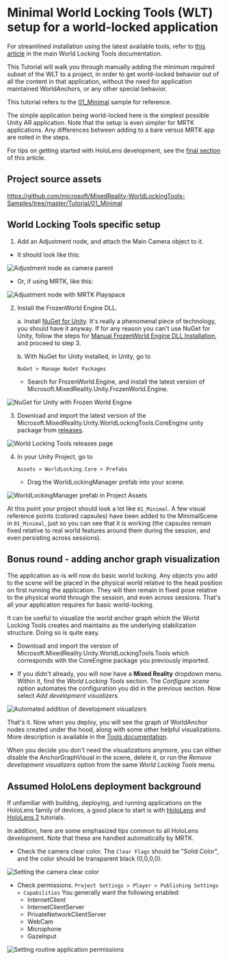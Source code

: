 
# Minimal World Locking Tools (WLT) setup for a world-locked application

For streamlined installation using the latest available tools, refer to [this article](https://microsoft.github.io/MixedReality-WorldLockingTools-Unity/DocGen/Documentation/HowTos/UsingWLT/JustWorldLock.html#automated-setup) in the main World Locking Tools documentation.

This Tutorial will walk you through manually adding the minimum required subset of the WLT to a project, in order to get world-locked behavior out of all the content in that application, without the need for application maintained WorldAnchors, or any other special behavior.

This tutorial refers to the [01_Minimal](https://github.com/microsoft/MixedReality-WorldLockingTools-Samples/tree/master/Tutorial/01_Minimal) sample for reference.

The simple application being world-locked here is the simplest possible Unity AR application. Note that the setup is even simpler for MRTK applications. Any differences between adding to a bare versus MRTK app are noted in the steps.

For tips on getting started with HoloLens development, see the [final section](#assumed-hololens-deployment-background) of this article.

## Project source assets

https://github.com/microsoft/MixedReality-WorldLockingTools-Samples/tree/master/Tutorial/01_Minimal

## World Locking Tools specific setup

1. Add an Adjustment node, and attach the Main Camera object to it.
  * It should look like this:

![Adjustment node as camera parent](~/DocGen/Images/Minimal/Adjustment.png)

  * Or, if using MRTK, like this:

![Adjustment node with MRTK Playspace](~/DocGen/Images/Minimal/AdjustMRTK.png)
 
2. Install the FrozenWorld Engine DLL.

    a. Install [NuGet for Unity](https://github.com/GlitchEnzo/NuGetForUnity/releases). It's really a phenomenal piece of technology, you should have it anyway. If for any reason you can't use NuGet for Unity, follow the steps for [Manual FrozenWorld Engine DLL Installation](https://microsoft.github.io/MixedReality-WorldLockingTools-Unity/DocGen/Documentation/HowTos/InitialSetup.html#manual-frozen-world-engine-dll-installation), and proceed to step 3.

    b. With NuGet for Unity installed, in Unity, go to 

    `NuGet > Manage NuGet Packages`
 
    * Search for FrozenWorld.Engine, and install the latest version of Microsoft.MixedReality.Unity.FrozenWorld.Engine.
 
![NuGet for Unity with Frozen World Engine](~/DocGen/Images/Minimal/NuGetFWE.png)

3. Download and import the latest version of the Microsoft.MixedReality.Unity.WorldLockingTools.CoreEngine unity package from [releases](https://github.com/microsoft/MixedReality-WorldLockingTools-Unity/releases).

![World Locking Tools releases page](~/DocGen/Images/Minimal/WLTReleases.png)

4. In your Unity Project, go to 

    `Assets > WorldLocking.Core > Prefabs`

    * Drag the WorldLockingManager prefab into your scene.

![WorldLockingManager prefab in Project Assets](~/DocGen/Images/Minimal/WLTPrefab.png)

At this point your project should look a lot like `01_Minimal`. A few visual reference points (colored capsules) have been added to the MinimalScene in `01_Minimal`, just so you can see that it is working (the capsules remain fixed relative to real world features around them during the session, and even persisting across sessions).

## Bonus round - adding anchor graph visualization

The application as-is will now do basic world locking. Any objects you add to the scene will be placed in the physical world relative to the head position on first running the application. They will then remain in fixed pose relative to the physical world through the session, and even across sessions. That's all your application requires for basic world-locking.

It can be useful to visualize the world anchor graph which the World Locking Tools creates and maintains as the underlying stabilization structure. Doing so is quite easy.

* Download and import the  version of Microsoft.MixedReality.Unity.WorldLockingTools.Tools which corresponds with the CoreEngine package you previously imported.

* If you didn't already, you will now have a **Mixed Reality** dropdown menu. Within it, find the *World Locking Tools* section. The *Configure scene* option automates the configuration you did in the previous section. Now select *Add development visualizers*.

![Automated addition of development visualizers](~/DocGen/Images/Minimal/AddVisualizers.png)

That's it. Now when you deploy, you will see the graph of WorldAnchor nodes created under the hood, along with some other helpful visualizations. More description is available in the [Tools documentation](https://microsoft.github.io/MixedReality-WorldLockingTools-Unity/DocGen/Documentation/HowTos/Tools.html#anchor-graph-visualization).

When you decide you don't need the visualizations anymore, you can either disable the AnchorGraphVisual in the scene, delete it, or run the *Remove development visualizers* option from the same *World Locking Tools* menu.

  ## Assumed HoloLens deployment background

If unfamiliar with building, deploying, and running applications on the HoloLens family of devices, a good place to start is with [HoloLens](https://docs.microsoft.com/windows/mixed-reality/holograms-100) and [HoloLens 2](https://docs.microsoft.com/windows/mixed-reality/mrlearning-base) tutorials. 

In addition, here are some emphasized tips common to all HoloLens development. Note that these are handled automatically by MRTK.

* Check the camera clear color. The `Clear Flags` should be "Solid Color", and the color should be transparent black (0,0,0,0).

![Setting the camera clear color](~/DocGen/Images/Minimal/CameraClearColor.png)

* Check permissions. 
  `Project Settings > Player > Publishing Settings > Capabilities`
  You generally want the following enabled:
  * InternetClient
  * InternetClientServer
  * PrivateNetworkClientServer
  * WebCam
  * Microphone
  * GazeInput

![Setting routine application permissions](~/DocGen/Images/Minimal/Permissions.png)


